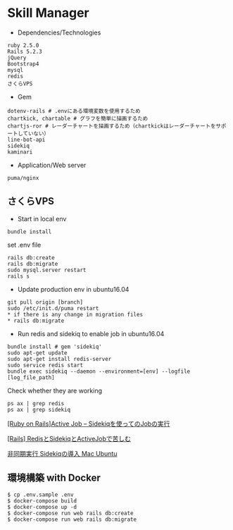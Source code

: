 # Skill Manager

* Dependencies/Technologies

```
ruby 2.5.0
Rails 5.2.3
jQuery
Bootstrap4
mysql 
redis
さくらVPS
```

* Gem

```
dotenv-rails # .envにある環境変数を使用するため
chartkick, chartable # グラフを簡単に描画するため
chartjs-ror # レーダーチャートを描画するため（chartkickはレーダーチャートをサポートしていない）
line-bot-api
sidekiq
kaminari
```

* Application/Web server

```
puma/nginx
```

## さくらVPS

* Start in local env

```
bundle install
```
set .env file
```
rails db:create
rails db:migrate
sudo mysql.server restart
rails s
```
* Update production env in ubuntu16.04

```
git pull origin [branch]
sudo /etc/init.d/puma restart
* if there is any change in migration files
* rails db:migrate
```

* Run redis and sidekiq to enable job in ubuntu16.04

```
bundle install # gem 'sidekiq'
sudo apt-get update
sudo apt-get install redis-server
sudo service redis start
bundle exec sidekiq --daemon --environment=[env] --logfile [log_file_path]
```
Check whether they are working
```
ps ax | grep redis
ps ax | grep sidekiq
```
[[Ruby on Rails]Active Job – Sidekiqを使ってのJobの実行](https://dev.classmethod.jp/server-side/ruby-on-rails/ruby-on-rails_active-job-sidekiq/)

[[Rails] RedisとSidekiqとActiveJobで苦しむ](https://t-kojima.github.io/2018/05/10/0001-redis-sidekiq-activejob/)

[非同期実行 Sidekiqの導入 Mac Ubuntu](https://qiita.com/ayies128/items/add88acef58280ef4b13)

## 環境構築 with Docker

```
$ cp .env.sample .env
$ docker-compose build
$ docker-compose up -d
$ docker-compose run web rails db:create
$ docker-compose run web rails db:migrate
```
